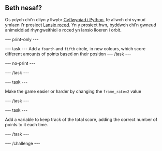 ## Beth nesaf?

Os ydych chi'n dilyn y llwybr [Cyflwyniad i Python](https://projects.raspberrypi.org/cy-GB/raspberrypi/python-intro), fe allwch chi symud ymlaen i'r prosiect [Lansio roced](https://projects.raspberrypi.org/cy-GB/projects/rocket-launch). Yn y prosiect hwn, byddwch chi'n gwneud animeiddiad rhyngweithiol o roced yn lansio lloeren i orbit.


--- print-only ---


--- task --- Add a `fourth` and `fifth` circle, in new colours, which score different amounts of points based on their position --- /task ---


--- no-print ---

--- /task ---

--- task ---

Make the game easier or harder by changing the `frame_rate=2` value


--- /task ---

--- task ---

Add a variable to keep track of the total score, adding the correct number of points to it each time.

--- /task ---



--- /challenge ---
